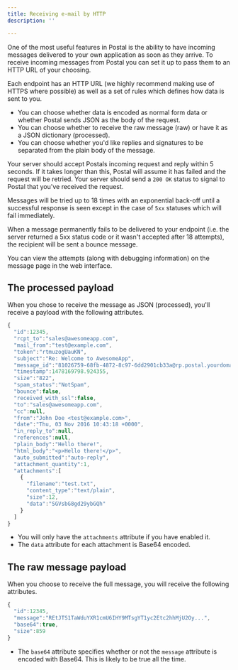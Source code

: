 ```yaml
---
title: Receiving e-mail by HTTP
description: ''

---
```


One of the most useful features in Postal is the ability to have incoming messages delivered to your own application as soon as they arrive. To receive incoming messages from Postal you can set it up to pass them to an HTTP URL of your choosing.

Each endpoint has an HTTP URL (we highly recommend making use of HTTPS where possible) as well as a set of rules which defines how data is sent to you.

* You can choose whether data is encoded as normal form data or whether Postal sends JSON as the body of the request.
* You can choose whether to receive the raw message (raw) or have it as a JSON dictionary (processed).
* You can choose whether you'd like replies and signatures to be separated from the plain body of the message.

Your server should accept Postals incoming request and reply within 5 seconds. If it takes longer than this, Postal will assume it has failed and the request will be retried. Your server should send a `200 OK` status to signal to Postal that you've received the request.

Messages will be tried up to 18 times with an exponential back-off until a successful response is seen except in the case of `5xx` statuses which will fail immediately.

When a message permanently fails to be delivered to your endpoint (i.e. the server returned a 5xx status code or it wasn't accepted after 18 attempts), the recipient will be sent a bounce message.

You can view the attempts (along with debugging information) on the message page in the web interface.

## The processed payload

When you chose to receive the message as JSON (processed), you'll receive a payload with the following attributes.

```javascript
{
  "id":12345,
  "rcpt_to":"sales@awesomeapp.com",
  "mail_from":"test@example.com",
  "token":"rtmuzogUauKN",
  "subject":"Re: Welcome to AwesomeApp",
  "message_id":"81026759-68fb-4872-8c97-6dd2901cb33a@rp.postal.yourdomain.com",
  "timestamp":1478169798.924355,
  "size":"822",
  "spam_status":"NotSpam",
  "bounce":false,
  "received_with_ssl":false,
  "to":"sales@awesomeapp.com",
  "cc":null,
  "from":"John Doe <test@example.com>",
  "date":"Thu, 03 Nov 2016 10:43:18 +0000",
  "in_reply_to":null,
  "references":null,
  "plain_body":"Hello there!",
  "html_body":"<p>Hello there!</p>",
  "auto_submitted":"auto-reply",
  "attachment_quantity":1,
  "attachments":[
    {
      "filename":"test.txt",
      "content_type":"text/plain",
      "size":12,
      "data":"SGVsbG8gd29ybGQh"
    }
  ]
}
```

* You will only have the `attachments` attribute if you have enabled it.
* The `data` attribute for each attachment is Base64 encoded.

## The raw message payload

When you choose to receive the full message, you will receive the following attributes.

```javascript
{
  "id":12345,
  "message":"REtJTS1TaWduYXR1cmU6IHY9MTsgYT1yc2Etc2hhMjU2Oy...",
  "base64":true,
  "size":859
}
```

* The `base64` attribute specifies whether or not the `message` attribute is encoded with Base64. This is likely to be true all the time.
